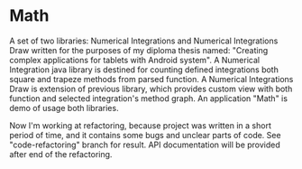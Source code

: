 # Math

A set of two libraries: Numerical Integrations and Numerical Integrations Draw written for the purposes of my diploma thesis named: "Creating complex applications for tablets with Android system". A Numerical Integration java library is destined for counting defined integrations both square and trapeze methods from parsed function. A Numerical Integrations Draw is extension of previous library, which provides custom view with both function and selected integration's method graph. An application "Math" is demo of usage both libraries.

Now I'm working at refactoring, because project was written in a short period of time, and it contains some bugs and unclear parts of code. See "code-refactoring" branch for result. API documentation will be provided after end of the refactoring.
